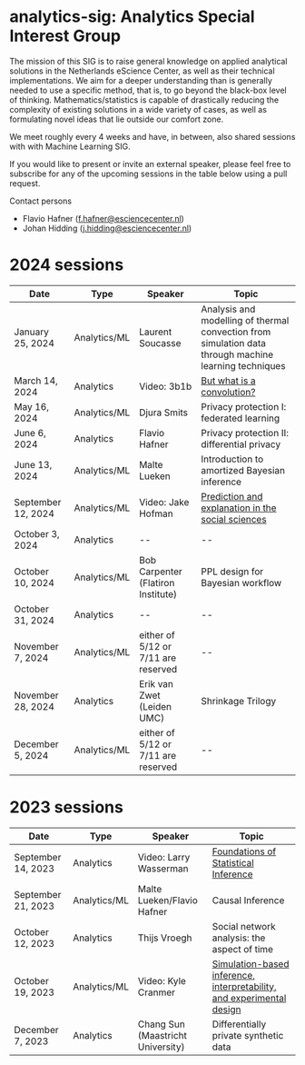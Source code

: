 # analytics-sig: Analytics Special Interest Group

The mission of this SIG is to raise general knowledge on applied analytical solutions in the Netherlands eScience Center, as well as their technical implementations. We aim for a deeper understanding than is generally needed to use a specific method, that is, to go beyond the black-box level of thinking. Mathematics/statistics is capable of drastically reducing the complexity of existing solutions in a wide variety of cases, as well as formulating novel ideas that lie outside our comfort zone.

We meet roughly every 4 weeks and have, in between, also shared sessions with with Machine Learning SIG.

If you would like to present or invite an external speaker, please feel free to subscribe for any of the upcoming sessions in the table below using a pull request.

Contact persons
- Flavio Hafner (f.hafner@esciencecenter.nl)
- Johan Hidding (j.hidding@esciencecenter.nl)


# 2024 sessions
| Date                         | Type         | Speaker          | Topic |
|------------------------------|--------------|------------------|-------|
| January 25, 2024   | Analytics/ML | Laurent Soucasse  | Analysis and modelling of thermal convection from simulation data through machine learning techniques |
| March 14, 2024     | Analytics    | Video: 3b1b | [But what is a convolution?](https://www.youtube.com/watch?v=KuXjwB4LzSA) |
| May 16, 2024       | Analytics/ML | Djura Smits      | Privacy protection I: federated learning |
| June 6, 2024       | Analytics    | Flavio Hafner | Privacy protection II: differential privacy |
| June 13, 2024      | Analytics/ML | Malte Lueken |  Introduction to amortized Bayesian inference |
| September 12, 2024 | Analytics/ML | Video: Jake Hofman | [Prediction and explanation in the social sciences](https://www.youtube.com/watch?v=iTWkHre3jkY) |
| October 3, 2024    | Analytics    |  --                | --      |
| October 10, 2024   | Analytics/ML | Bob Carpenter (Flatiron Institute)    |   PPL design for Bayesian workflow    |
| October 31, 2024   | Analytics    |  --               | --       |
| November 7, 2024   | Analytics/ML | either of 5/12 or 7/11 are reserved | --      |
| November 28, 2024  | Analytics    | Erik van Zwet (Leiden UMC)    |   Shrinkage Trilogy    |
| December 5, 2024   | Analytics/ML | either of 5/12 or 7/11 are reserved |  --     |

# 2023 sessions
| Date                         | Type           | Speaker                | Topic                                                                   |
|------------------------------|----------------|------------------------|-------------------------------------------------------------------------|
| September 14, 2023 | Analytics      | Video: Larry Wasserman  | [Foundations of Statistical Inference](https://www.youtube.com/watch?v=Z-YvWyM6dRQ)                                    |
| September 21, 2023 | Analytics/ML  | Malte Lueken/Flavio Hafner         | Causal Inference                                                        |
| October 12, 2023   | Analytics      | Thijs Vroegh           | Social network analysis: the aspect of time                                                |
| October 19, 2023   | Analytics/ML  | Video: Kyle Cranmer     | [Simulation-based inference, interpretability, and experimental design](https://www.youtube.com/watch?v=Lwoc092z75A) |
| December 7, 2023   | Analytics      | Chang Sun (Maastricht University) | Differentially private synthetic data                                   |
